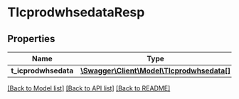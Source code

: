 # TIcprodwhsedataResp

## Properties
Name | Type | Description | Notes
------------ | ------------- | ------------- | -------------
**t_icprodwhsedata** | [**\Swagger\Client\Model\TIcprodwhsedata[]**](TIcprodwhsedata.md) |  | [optional] 

[[Back to Model list]](../README.md#documentation-for-models) [[Back to API list]](../README.md#documentation-for-api-endpoints) [[Back to README]](../README.md)


